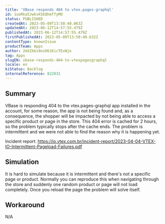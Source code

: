 ```yaml
---
title: 'VBase responds 404 to vtex.pages-graphql'
id: 1uoRka5Jwkvk5EQhmffyMO
status: PUBLISHED
createdAt: 2023-05-09T13:50:40.063Z
updatedAt: 2023-06-12T14:57:55.479Z
publishedAt: 2023-06-12T14:57:55.479Z
firstPublishedAt: 2023-05-09T13:50:40.632Z
contentType: knownIssue
productTeam: Apps
author: 2mXZkbi0oi061KicTExNjo
tag: Apps
slugEN: vbase-responds-404-to-vtexpagesgraphql
locale: en
kiStatus: Backlog
internalReference: 822031
---
```


## Summary


VBase is responding 404 to the vtex.pages-graphql app installed in the account, for some reason, the app is not being found and, as a consequence, the shopper will be impacted by not being able to access a specific product or page in the store. This 404 error is cached for 2 hours, so the problem typically stops after the cache ends. The problem is intermittent and we were not able to find the reason why it is happening yet.

Incident report: https://io.vtex.com.br/incident-report/2023-04-04-VTEX-IO-Intermittent-Pageload-Failures.pdf


##

## Simulation


It is hard to simulate because it is intermittent and there's not a specific page or product. Normally you can reproduce this when navigating through the store and suddenly one random product or page will not load completely. Once you reload the page the problem will solve itself.


##

## Workaround


N/A





